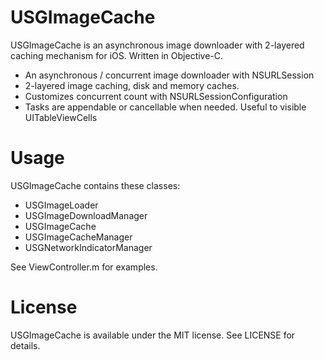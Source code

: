 # USGImageCache
USGImageCache is an asynchronous image downloader with 2-layered caching mechanism for iOS. Written in Objective-C.

- An asynchronous / concurrent image downloader with NSURLSession
- 2-layered image caching, disk and memory caches.
- Customizes concurrent count with NSURLSessionConfiguration
- Tasks are appendable or cancellable when needed. Useful to visible UITableViewCells

# Usage

USGImageCache contains these classes:

- USGImageLoader
- USGImageDownloadManager
- USGImageCache
- USGImageCacheManager
- USGNetworkIndicatorManager

See ViewController.m for examples.

# License

USGImageCache is available under the MIT license. See LICENSE for details.